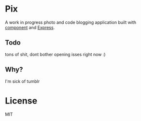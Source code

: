 
# Pix

  A work in progress photo and code blogging application built with [component](https://github.com/component/component) and [Express](http://expressjs.com/).

## Todo

  tons of shit, dont bother opening isses right now :)

## Why?

  I'm sick of tumblr

# License

  MIT
